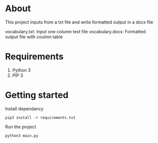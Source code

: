 # About

This project inputs from a txt file and write formatted output in a docx file

vocabulary.txt: Input one column text file
vocabulary.docx: Formatted output file with coulmn table

# Requirements

1. Python 3
2. PIP 3

# Getting started

Install dependancy

    pip3 install -r requirements.txt
    
Run the project

    python3 main.py

